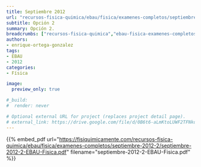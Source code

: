 ```yaml
---
title: Septiembre 2012
url: "recursos-fisica-quimica/ebau/fisica/examenes-completos/septiembre-2012-2"
subtitle: Opción 2
summary: Opción 2.
breadcrumbs: ["recursos-fisica-quimica","ebau-fisica-examenes-completos"]
authors:
- enrique-ortega-gonzalez
tags:
- EBAU
- 2012
categories:
- Física

image:
  preview_only: true

#_build:
#  render: never

# Optional external URL for project (replaces project detail page).
# external_link: https://drive.google.com/file/d/0B6t6-aLmKtoLUWF2TFNkdm9LMXc/view
---
```


{{% embed_pdf url="https://fisiquimicamente.com/recursos-fisica-quimica/ebau/fisica/examenes-completos/septiembre-2012-2/septiembre-2012-2-EBAU-Fisica.pdf" filename="septiembre-2012-2-EBAU-Fisica.pdf" %}}